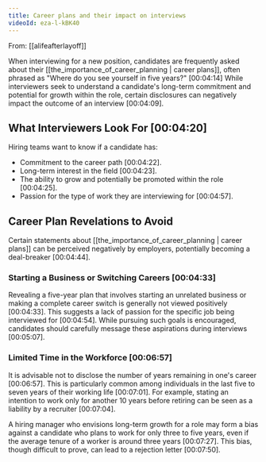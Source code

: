 ```yaml
---
title: Career plans and their impact on interviews
videoId: eza-l-kBK40
---
```


From: [[alifeafterlayoff]] <br/> 

When interviewing for a new position, candidates are frequently asked about their [[the_importance_of_career_planning | career plans]], often phrased as "Where do you see yourself in five years?" <a class="yt-timestamp" data-t="00:04:14">[00:04:14]</a> While interviewers seek to understand a candidate's long-term commitment and potential for growth within the role, certain disclosures can negatively impact the outcome of an interview <a class="yt-timestamp" data-t="00:04:09">[00:04:09]</a>.

## What Interviewers Look For <a class="yt-timestamp" data-t="00:04:20">[00:04:20]</a>

Hiring teams want to know if a candidate has:
*   Commitment to the career path <a class="yt-timestamp" data-t="00:04:22">[00:04:22]</a>.
*   Long-term interest in the field <a class="yt-timestamp" data-t="00:04:23">[00:04:23]</a>.
*   The ability to grow and potentially be promoted within the role <a class="yt-timestamp" data-t="00:04:25">[00:04:25]</a>.
*   Passion for the type of work they are interviewing for <a class="yt-timestamp" data-t="00:04:57">[00:04:57]</a>.

## Career Plan Revelations to Avoid

Certain statements about [[the_importance_of_career_planning | career plans]] can be perceived negatively by employers, potentially becoming a deal-breaker <a class="yt-timestamp" data-t="00:04:44">[00:04:44]</a>.

### Starting a Business or Switching Careers <a class="yt-timestamp" data-t="00:04:33">[00:04:33]</a>
Revealing a five-year plan that involves starting an unrelated business or making a complete career switch is generally not viewed positively <a class="yt-timestamp" data-t="00:04:33">[00:04:33]</a>. This suggests a lack of passion for the specific job being interviewed for <a class="yt-timestamp" data-t="00:04:54">[00:04:54]</a>. While pursuing such goals is encouraged, candidates should carefully message these aspirations during interviews <a class="yt-timestamp" data-t="00:05:07">[00:05:07]</a>.

### Limited Time in the Workforce <a class="yt-timestamp" data-t="00:06:57">[00:06:57]</a>
It is advisable not to disclose the number of years remaining in one's career <a class="yt-timestamp" data-t="00:06:57">[00:06:57]</a>. This is particularly common among individuals in the last five to seven years of their working life <a class="yt-timestamp" data-t="00:07:01">[00:07:01]</a>. For example, stating an intention to work only for another 10 years before retiring can be seen as a liability by a recruiter <a class="yt-timestamp" data-t="00:07:04">[00:07:04]</a>.

A hiring manager who envisions long-term growth for a role may form a bias against a candidate who plans to work for only three to five years, even if the average tenure of a worker is around three years <a class="yt-timestamp" data-t="00:07:27">[00:07:27]</a>. This bias, though difficult to prove, can lead to a rejection letter <a class="yt-timestamp" data-t="00:07:50">[00:07:50]</a>.